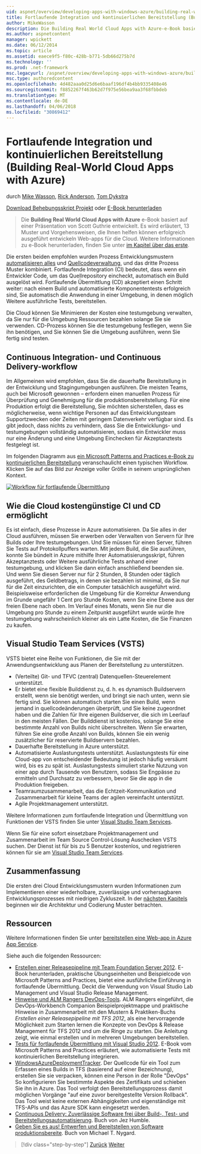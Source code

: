 ```yaml
---
uid: aspnet/overview/developing-apps-with-windows-azure/building-real-world-cloud-apps-with-windows-azure/continuous-integration-and-continuous-delivery
title: Fortlaufende Integration und kontinuierlichen Bereitstellung (Building Real-World Cloud Apps with Azure) | Microsoft Docs
author: MikeWasson
description: Die Building Real World Cloud Apps with Azure-e-Book basiert auf einer Präsentation von Scott Guthrie entwickelt. Es wird erläutert, 13 Muster und Vorgehensweisen, die er können...
ms.author: aspnetcontent
manager: wpickett
ms.date: 06/12/2014
ms.topic: article
ms.assetid: eaece9f5-f80c-428b-b771-5db66d275b7d
ms.technology: ''
ms.prod: .net-framework
msc.legacyurl: /aspnet/overview/developing-apps-with-windows-azure/building-real-world-cloud-apps-with-windows-azure/continuous-integration-and-continuous-delivery
msc.type: authoredcontent
ms.openlocfilehash: 4d482aaa0d25d6e6baaf196df4b4bb9335408e46
ms.sourcegitcommit: f8852267f463b62d7f975e56bea9aa3f68fbbdeb
ms.translationtype: MT
ms.contentlocale: de-DE
ms.lasthandoff: 04/06/2018
ms.locfileid: "30869412"
---
```

<a name="continuous-integration-and-continuous-delivery-building-real-world-cloud-apps-with-azure"></a>Fortlaufende Integration und kontinuierlichen Bereitstellung (Building Real-World Cloud Apps with Azure)
====================
durch [Mike Wasson](https://github.com/MikeWasson), [Rick Anderson](https://github.com/Rick-Anderson), [Tom Dykstra](https://github.com/tdykstra)

[Download Behebungsskript Projekt](http://code.msdn.microsoft.com/Fix-It-app-for-Building-cdd80df4) oder [E-Book herunterladen](http://blogs.msdn.com/b/microsoft_press/archive/2014/07/23/free-ebook-building-cloud-apps-with-microsoft-azure.aspx)

> Die **Building Real World Cloud Apps with Azure** e-Book basiert auf einer Präsentation von Scott Guthrie entwickelt. Es wird erläutert, 13 Muster und Vorgehensweisen, die Ihnen helfen können erfolgreich ausgeführt entwickeln Web-apps für die Cloud. Weitere Informationen zu e-Book herunterladen, finden Sie unter [im Kapitel über das erste](introduction.md).


Die ersten beiden empfohlen wurden Prozess Entwicklungsmustern [automatisieren alles](automate-everything.md) und [Quellcodeverwaltung](source-control.md), und das dritte Prozess Muster kombiniert. Fortlaufende Integration (CI) bedeutet, dass wenn ein Entwickler Code, um das Quellrepository eincheckt, automatisch ein Build ausgelöst wird. Fortlaufende Übermittlung (CD) akzeptiert einen Schritt weiter: nach einem Build und automatisierte Komponententests erfolgreich sind, Sie automatisch die Anwendung in einer Umgebung, in denen möglich Weitere ausführliche Tests, bereitstellen.

Die Cloud können Sie Minimieren der Kosten eine testumgebung verwalten, da Sie nur für die Umgebung Ressourcen bezahlen solange Sie sie verwenden. CD-Prozess können Sie die testumgebung festlegen, wenn Sie ihn benötigen, und Sie können Sie die Umgebung ausführen, wenn Sie fertig sind testen.

## <a name="continuous-integration-and-continuous-delivery-workflow"></a>Continuous Integration- und Continuous Delivery-workflow

Im Allgemeinen wird empfohlen, dass Sie die dauerhafte Bereitstellung in der Entwicklung und Stagingumgebungen ausführen. Die meisten Teams, auch bei Microsoft gewonnen – erfordern einen manuellen Prozess für Überprüfung und Genehmigung für die produktionsbereitstellung. Für eine Produktion erfolgt die Bereitstellung, Sie möchten sicherstellen, dass es möglicherweise, wenn wichtige Personen auf das Entwicklungsteam Supportzwecken oder Zeiten mit geringem Datenverkehr verfügbar sind. Es gibt jedoch, dass nichts zu verhindern, dass Sie die Entwicklungs- und testumgebungen vollständig automatisieren, sodass ein Entwickler muss nur eine Änderung und eine Umgebung Einchecken für Akzeptanztests festgelegt ist.

Im folgenden Diagramm aus [ein Microsoft Patterns and Practices e-Book zu kontinuierlichen Bereitstellung](http://aka.ms/ReleasePipeline) veranschaulicht einen typischen Workflow. Klicken Sie auf das Bild zur Anzeige voller Größe in seinem ursprünglichen Kontext.

[![Workflow für fortlaufende Übermittlung](continuous-integration-and-continuous-delivery/_static/image1.png)](https://msdn.microsoft.com/library/dn449955.aspx)

## <a name="how-the-cloud-enables-cost-effective-ci-and-cd"></a>Wie die Cloud kostengünstige CI und CD ermöglicht

Es ist einfach, diese Prozesse in Azure automatisieren. Da Sie alles in der Cloud ausführen, müssen Sie erwerben oder Verwalten von Servern für Ihre Builds oder Ihre testumgebungen. Und Sie müssen für einen Server, führen Sie Tests auf Protokollpuffers warten. Mit jedem Build, die Sie ausführen, konnte Sie bündelt in Azure mithilfe Ihrer Automatisierungsskript, führen Akzeptanztests oder Weitere ausführliche Tests anhand einer testumgebung, und klicken Sie dann einfach anschließend beenden sie. Und wenn Sie diesen Server nur für 2 Stunden, 8 Stunden oder täglich ausgeführt, des Geldbetrags, in denen sie bezahlen ist minimal, da Sie nur für die Zeit einzurichten, die ein Computer tatsächlich ausgeführt wird. Beispielsweise erforderlichen die Umgebung für die Korrektur Anwendung im Grunde ungefähr 1 Cent pro Stunde Kosten, wenn Sie eine Ebene aus der freien Ebene nach oben. Im Verlauf eines Monats, wenn Sie nur die Umgebung pro Stunde zu einem Zeitpunkt ausgeführt wurde würde Ihre testumgebung wahrscheinlich kleiner als ein Latte Kosten, die Sie Finanzen zu kaufen.

## <a name="visual-studio-team-services-vsts"></a>Visual Studio Team Services (VSTS)

VSTS bietet eine Reihe von Funktionen, die Sie mit der Anwendungsentwicklung aus Planen der Bereitstellung zu unterstützen.

- (Verteilte) Git- und TFVC (zentral) Datenquellen-Steuerelement unterstützt.
- Er bietet eine flexible Builddienst zu, d. h. es dynamisch Buildservern erstellt, wenn sie benötigt werden, und bringt sie nach unten, wenn sie fertig sind. Sie können automatisch starten Sie einen Build, wenn jemand in quellcodeänderungen überprüft, und Sie keine zugeordnet haben und die Zahlen für Ihre eigenen Buildserver, die sich im Leerlauf in den meisten Fällen. Der Builddienst ist kostenlos, solange Sie eine bestimmte Anzahl von Builds nicht überschreiten. Wenn Sie erwarten, führen Sie eine große Anzahl von Builds, können Sie ein wenig zusätzlicher für reservierte Buildservern bezahlen.
- Dauerhafte Bereitstellung in Azure unterstützt.
- Automatisierte Auslastungstests unterstützt. Auslastungstests für eine Cloud-app von entscheidender Bedeutung ist jedoch häufig versäumt wird, bis es zu spät ist. Auslastungstests simuliert starke Nutzung von einer app durch Tausende von Benutzern, sodass Sie Engpässe zu ermitteln und Durchsatz zu verbessern, bevor Sie die app in die Produktion freigeben.
- Teamraumzusammenarbeit, das die Echtzeit-Kommunikation und Zusammenarbeit für kleine Teams der agilen vereinfacht unterstützt.
- Agile Projektmanagement unterstützt.


Weitere Informationen zum fortlaufende Integration und Übermittlung von Funktionen der VSTS finden Sie unter [Visual Studio Team Services](https://www.visualstudio.com/team-services/).

Wenn Sie für eine sofort einsetzbare Projektmanagement und Zusammenarbeit im Team Source Control-Lösung Auschecken VSTS suchen. Der Dienst ist für bis zu 5 Benutzer kostenlos, und registrieren können für sie am [Visual Studio Team Services](https://www.visualstudio.com/team-services/).

## <a name="summary"></a>Zusammenfassung

Die ersten drei Cloud Entwicklungsmustern wurden Informationen zum Implementieren einer wiederholbare, zuverlässige und vorhersagbaren Entwicklungsprozesses mit niedrigen Zykluszeit. In der [nächsten Kapitels](web-development-best-practices.md) beginnen wir die Architektur und Codierung Muster betrachten.

## <a name="resources"></a>Ressourcen

Weitere Informationen finden Sie unter [bereitstellen eine Web-app in Azure App Service](https://azure.microsoft.com/documentation/articles/web-sites-deploy/).

Siehe auch die folgenden Ressourcen:

- [Erstellen einer Releasepipeline mit Team Foundation Server 2012](http://aka.ms/ReleasePipeline). E-Book herunterladen, praktische Übungseinheiten und Beispielcode von Microsoft Patterns and Practices, bietet eine ausführliche Einführung in fortlaufende Übermittlung. Deckt die Verwendung von Visual Studio Lab Management und Visual Studio Release Management.
- [Hinweise und ALM Rangers DevOps-Tools](https://aka.ms/vsarsolutions/). ALM Rangers eingeführt, die DevOps-Workbench Companion Beispielprojektmappe und praktische Hinweise in Zusammenarbeit mit den Mustern &amp; Praktiken-Buchs *Erstellen einer Releasepipeline mit TFS 2012*, als eine hervorragende Möglichkeit zum Starten lernen die Konzepte von DevOps &amp; Release Management für TFS 2012 und um die Ringe zu starten. Die Anleitung zeigt, wie einmal erstellen und in mehreren Umgebungen bereitstellen.
- [Tests für fortlaufende Übermittlung mit Visual Studio 2012](https://msdn.microsoft.com/library/jj159345.aspx). E-Book vom Microsoft Patterns and Practices erläutert, wie automatisierte Tests mit kontinuierlichen Bereitstellung integrieren.
- [WindowsAzureDeploymentTracker](https://github.com/RyanTBerry/WindowsAzureDeploymentTracker). Der Quellcode für ein Tool zum Erfassen eines Builds in TFS (basierend auf einer Bezeichnung), erstellen Sie sie verpacken, können eine Person in der Rolle "DevOps" So konfigurieren Sie bestimmte Aspekte des Zertifikats und schieben Sie ihn in Azure. Das Tool verfolgt den Bereitstellungsprozess damit möglichen Vorgänge "auf eine zuvor bereitgestellte Version Rollback". Das Tool weist keine externen Abhängigkeiten und eigenständige mit TFS-APIs und das Azure SDK kann eingesetzt werden.
- [Continuous Delivery: Zuverlässige Software frei über Build-, Test- und Bereitstellungsautomatisierung](https://www.amazon.com/Continuous-Delivery-Deployment-Automation-Addison-Wesley/dp/0321601912/ref=sr_1_1?s=books&amp;ie=UTF8&amp;qid=1377126361). Buch von Jez Humble.
- [Geben Sie es aus! Entwerfen und Bereitstellen von Software produktionsbereite](https://www.amazon.com/Release-It-Production-Ready-Pragmatic-Programmers/dp/0978739213). Buch von Michael T. Nygard.

> [!div class="step-by-step"]
> [Zurück](source-control.md)
> [Weiter](web-development-best-practices.md)
